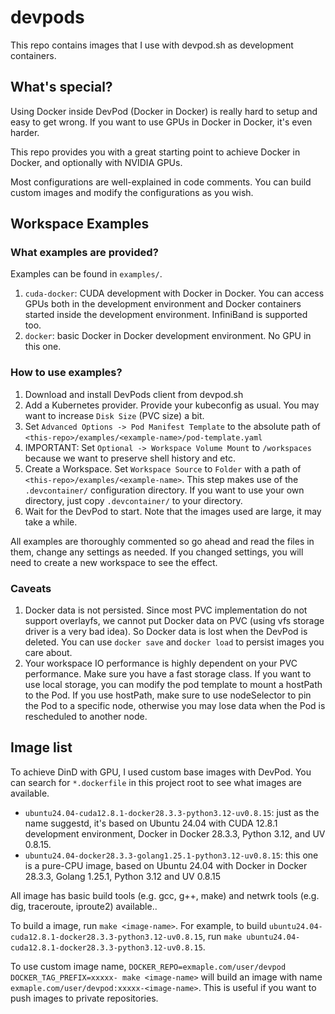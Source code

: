 # devpods

This repo contains images that I use with devpod.sh as development containers.

## What's special?

Using Docker inside DevPod (Docker in Docker) is really hard to setup and easy to get wrong. If you want to use GPUs in Docker in Docker, it's even harder.

This repo provides you with a great starting point to achieve Docker in Docker, and optionally with NVIDIA GPUs.

Most configurations are well-explained in code comments. You can build custom images and modify the configurations as you wish.

## Workspace Examples

### What examples are provided?

Examples can be found in `examples/`.

1. `cuda-docker`: CUDA development with Docker in Docker. You can access GPUs both in the development environment and Docker containers started inside the development environment. InfiniBand is supported too.
2. `docker`: basic Docker in Docker development environment. No GPU in this one.

### How to use examples?

1. Download and install DevPods client from devpod.sh
2. Add a Kubernetes provider. Provide your kubeconfig as usual. You may want to increase `Disk Size` (PVC size) a bit.
3. Set `Advanced Options -> Pod Manifest Template` to the absolute path of `<this-repo>/examples/<example-name>/pod-template.yaml`
4. IMPORTANT: Set `Optional -> Workspace Volume Mount` to `/workspaces` because we want to preserve shell history and etc.
5. Create a Workspace. Set `Workspace Source` to `Folder` with a path of `<this-repo>/examples/<example-name>`. This step makes use of the `.devcontainer/` configuration directory. If you want to use your own directory, just copy `.devcontainer/` to your directory.
6. Wait for the DevPod to start. Note that the images used are large, it may take a while.

All examples are thoroughly commented so go ahead and read the files in them, change any settings as needed. If you changed settings, you will need to create a new workspace to see the effect.

### Caveats

1. Docker data is not persisted. Since most PVC implementation do not support overlayfs, we cannot put Docker data on PVC (using vfs storage driver is a very bad idea). So Docker data is lost when the DevPod is deleted. You can use `docker save` and `docker load` to persist images you care about.
2. Your workspace IO performance is highly dependent on your PVC performance. Make sure you have a fast storage class. If you want to use local storage, you can modify the pod template to mount a hostPath to the Pod. If you use hostPath, make sure to use nodeSelector to pin the Pod to a specific node, otherwise you may lose data when the Pod is rescheduled to another node.

## Image list

To achieve DinD with GPU, I used custom base images with DevPod. You can search for `*.dockerfile` in this project root to see what images are available.

- `ubuntu24.04-cuda12.8.1-docker28.3.3-python3.12-uv0.8.15`: just as the name suggestd, it's based on Ubuntu 24.04 with CUDA 12.8.1 development environment, Docker in Docker 28.3.3, Python 3.12, and UV 0.8.15.
- `ubuntu24.04-docker28.3.3-golang1.25.1-python3.12-uv0.8.15`: this one is a pure-CPU image, based on Ubuntu 24.04 with Docker in Docker 28.3.3, Golang 1.25.1, Python 3.12 and UV 0.8.15

All image has basic build tools (e.g. gcc, g++, make) and netwrk tools (e.g. dig, traceroute, iproute2) available..

To build a image, run `make <image-name>`. For example, to build `ubuntu24.04-cuda12.8.1-docker28.3.3-python3.12-uv0.8.15`, run `make ubuntu24.04-cuda12.8.1-docker28.3.3-python3.12-uv0.8.15`.

To use custom image name, `DOCKER_REPO=exmaple.com/user/devpod DOCKER_TAG_PREFIX=xxxxx- make <image-name>` will build an image with name `exmaple.com/user/devpod:xxxxx-<image-name>`. This is useful if you want to push images to private repositories.
